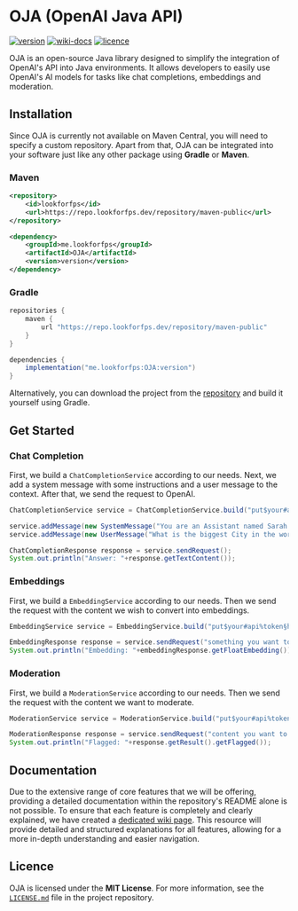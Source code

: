# OJA (OpenAI Java API)

[version]: https://img.shields.io/github/v/release/lookforfps/oja?label=Version
[wiki-docs]: https://img.shields.io/badge/Wiki-Docs-%2368CBB0
[licence]: https://img.shields.io/github/license/lookforfps/oja?label=Licence&color=%23fff

[wiki-docs-link]: https://oja.lookforfps.dev/introduction/oja/
[licence-link]: https://github.com/LookforFPS/OJA/blob/main/LICENSE.md

[![version][]]()
[![wiki-docs][]][wiki-docs-link]
[![licence][]][licence-link]

OJA is an open-source Java library designed to simplify the integration of OpenAI's API into Java environments.
It allows developers to easily use OpenAI's AI models for tasks like chat completions, embeddings and moderation.

## Installation

Since OJA is currently not available on Maven Central, you will need to specify a custom repository.
Apart from that, OJA can be integrated into your software just like any other package using **Gradle** or **Maven**.

### Maven
```xml
<repository>
    <id>lookforfps</id>
    <url>https://repo.lookforfps.dev/repository/maven-public</url>
</repository>
```

```xml
<dependency>
    <groupId>me.lookforfps</groupId>
    <artifactId>OJA</artifactId>
    <version>version</version>
</dependency>
```

### Gradle
```groovy
repositories {
    maven {
        url "https://repo.lookforfps.dev/repository/maven-public"
    }
}
```

```groovy
dependencies {
    implementation("me.lookforfps:OJA:version")
}
```

Alternatively, you can download the project from the [repository](https://github.com/LookforFPS/OJA) and build it yourself using Gradle.


## Get Started

### Chat Completion
First, we build a `ChatCompletionService` according to our needs.
Next, we add a system message with some instructions and a user message to the context.
After that, we send the request to OpenAI.
```java
ChatCompletionService service = ChatCompletionService.build("put$your#api%token§here", ChatCompletionModel.GPT_4_O_MINI.getIdentifier());

service.addMessage(new SystemMessage("You are an Assistant named Sarah."));
service.addMessage(new UserMessage("What is the biggest City in the world?"));

ChatCompletionResponse response = service.sendRequest();
System.out.println("Answer: "+response.getTextContent());
```

### Embeddings
First, we build a `EmbeddingService` according to our needs.
Then we send the request with the content we wish to convert into embeddings.
```java
EmbeddingService service = EmbeddingService.build("put$your#api%token§here", EmbeddingModel.TEXT_EMBEDDING_3_LARGE.getIdentifier());

EmbeddingResponse response = service.sendRequest("something you want to convert");
System.out.println("Embedding: "+embeddingResponse.getFloatEmbedding());
```

### Moderation

First, we build a `ModerationService` according to our needs.
Then we send the request with the content we want to moderate.
```java
ModerationService service = ModerationService.build("put$your#api%token§here");

ModerationResponse response = service.sendRequest("content you want to check for moderation rules");
System.out.println("Flagged: "+response.getResult().getFlagged());
```


## Documentation

Due to the extensive range of core features that we will be offering, providing a detailed documentation within the repository's README alone is not possible.
To ensure that each feature is completely and clearly explained, we have created a [dedicated wiki page](https://oja.lookforfps.dev).
This resource will provide detailed and structured explanations for all features, allowing for a more in-depth understanding and easier navigation.

## Licence

OJA is licensed under the **MIT License**. For more information, see the [`LICENSE.md`][licence-link] file in the project repository.
